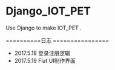 # Django_IOT_PET
Use Django to make IOT_PET . 

==========日志 ================
 - 2017.5.18 登录注册逻辑
 - 2017.5.19 Flat UI制作界面
